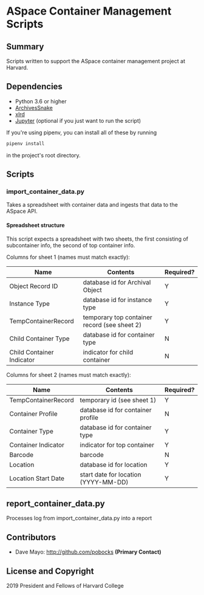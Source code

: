 # ASpace Container Management Scripts

## Summary

Scripts written to support the ASpace container management project at Harvard.

## Dependencies

- Python 3.6 or higher
- [ArchivesSnake](https://github.com/archivesspace-labs/ArchivesSnake)
- [xlrd](https://xlrd.readthedocs.io/en/latest/)
- [Jupyter](https://jupyter.org/) (optional if you just want to run the script)

If you're using pipenv, you can install all of these by running

``` sh
pipenv install
```

in the project's root directory.

## Scripts

### import_container_data.py

Takes a spreadsheet with container data and ingests that data to the ASpace API.

#### Spreadsheet structure

This script expects a spreadsheet with two sheets, the first consisting of subcontainer info, the second of top container info.

Columns for sheet 1 (names must match exactly):

| **Name**                  | **Contents**                                 | **Required?** |
|---------------------------|----------------------------------------------|---------------|
| Object Record ID          | database id for Archival Object              | Y             |
| Instance Type             | database id for instance type                | Y             |
| TempContainerRecord       | temporary top container record (see sheet 2) | Y             |
| Child Container Type      | database id for container type               | N             |
| Child Container Indicator | indicator for child container                | N             |

Columns for sheet 2 (names must match exactly):

| **Name**            | **Contents**                         | **Required?** |
|---------------------|--------------------------------------|---------------|
| TempContainerRecord | temporary id (see sheet 1)           | Y             |
| Container Profile   | database id for container profile    | N             |
| Container Type      | database id for container type       | Y             |
| Container Indicator | indicator for top container          | Y             |
| Barcode             | barcode                              | N             |
| Location            | database id for location             | Y             |
| Location Start Date | start date for location (YYYY-MM-DD) | Y             |

## report_container_data.py

Processes log from import_container_data.py into a report

## Contributors

* Dave Mayo: http://github.com/pobocks **(Primary Contact)**

## License and Copyright

2019 President and Fellows of Harvard College
